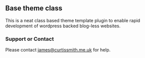 ## Base theme class

This is a neat class based theme template plugin to enable rapid development of wordpress backed blog-less websites.

### Support or Contact

Please contact james@curtissmith.me.uk for help.
